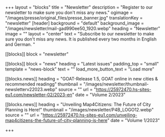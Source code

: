 +++
layout = "blocks"
title = "Newsletter"
description = "Register to our newsletter to make sure you don't miss any news."
ogimage = "/images/presse/original_files/presse_banner.jpg"
translationKey = "newsletter"
[header]
background = "default"
background_image = "/images/newsletter/mail-gad990ee50_1920.webp"
heading = "Newsletter"
image = ""
layout = "center"
text = "Subscribe to our newsletter to make sure you don't miss any news. It is published every two months in English and German. "

[[blocks]]
block = "newsletter"

[[blocks]]
block = "news"
heading = "Latest issues"
padding_top = "small"
template = "news-block"
text = ""
load_more_button_text = "Load more"

[[blocks.news]]
heading = "GOAT-Release 1.5, GOAT online in new cities & recommended readingg"
thumbnail = "/images/newsletter/thumbnail-newsletterv22023.webp"
source = ""
url = "https://25972470.hs-sites-eu1.com/newsletter-02/2023-en"
date = "Volume 2/2023"

[[blocks.news]]
heading = "Unveiling Map4Citizens: The Future of City Planning is Here!"
thumbnail = "/images/newsletter/P4B_LOGO12.webp"
source = ""
url = "https://25972470.hs-sites-eu1.com/unveiling-map4citizens-the-future-of-city-planning-is-here"
date = "Volume 1/2023"






+++




